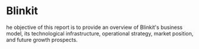 # Blinkit
he objective of this report is to provide an overview of Blinkit's business model, its technological infrastructure, operational strategy, market position, and future growth prospects.

